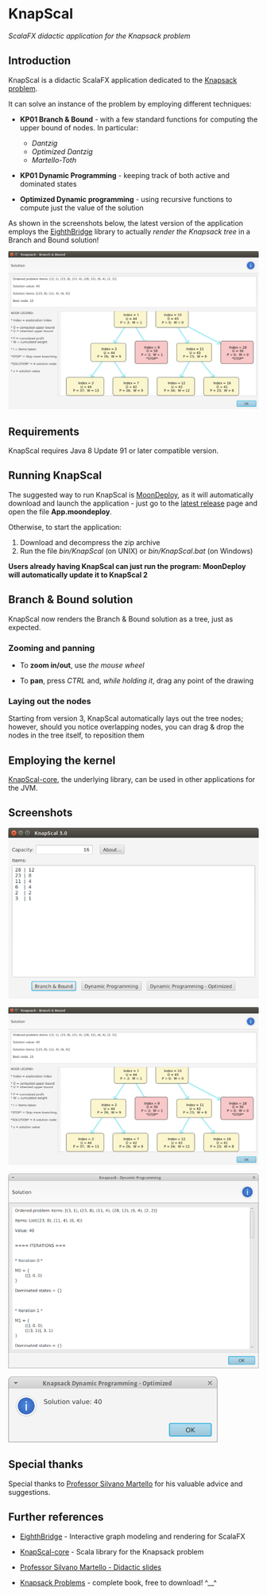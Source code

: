 # KnapScal

*ScalaFX didactic application for the Knapsack problem*



## Introduction

KnapScal is a didactic ScalaFX application dedicated to the [Knapsack problem](https://en.wikipedia.org/wiki/Knapsack_problem).

It can solve an instance of the problem by employing different techniques:

* **KP01 Branch & Bound** - with a few standard functions for computing the upper bound of nodes. In particular:

  * *Dantzig*
  * *Optimized Dantzig*
  * *Martello-Toth*

* **KP01 Dynamic Programming** - keeping track of both active and dominated states

* **Optimized Dynamic programming** - using recursive functions to compute just the value of the solution


As shown in the screenshots below, the latest version of the application employs the [EighthBridge](https://github.com/giancosta86/EighthBridge) library to actually *render the Knapsack tree* in a Branch and Bound solution!


![Branch & Bound solution](screenshots/BranchBoundSolution.png)



## Requirements

KnapScal requires Java 8 Update 91 or later compatible version.



## Running KnapScal

The suggested way to run KnapScal is [MoonDeploy](https://github.com/giancosta86/moondeploy), as it will automatically download and launch the application - just go to the [latest release](https://github.com/giancosta86/KnapScal/releases/latest) page and open the file **App.moondeploy**.

Otherwise, to start the application:
1. Download and decompress the zip archive
2. Run the file *bin/KnapScal* (on UNIX) or *bin/KnapScal.bat* (on Windows)

**Users already having KnapScal can just run the program: MoonDeploy will automatically update it to KnapScal 2**


## Branch & Bound solution

KnapScal now renders the Branch & Bound solution as a tree, just as expected.


### Zooming and panning

* To **zoom in/out**, use *the mouse wheel*

* To **pan**, press *CTRL* and, *while holding it*, drag any point of the drawing


### Laying out the nodes

Starting from version 3, KnapScal automatically lays out the tree nodes; however, should you notice overlapping nodes, you can drag & drop the nodes in the tree itself, to reposition them


## Employing the kernel

[KnapScal-core](https://github.com/giancosta86/KnapScal-core), the underlying library, can be used in other applications for the JVM.


## Screenshots


![Problem window](screenshots/ProblemWindow.png)

![Branch & Bound solution](screenshots/BranchBoundSolution.png)

![Dynamic programming solution](screenshots/DynamicProgrammingSolution.png)

![Optimized dynamic programming solution](screenshots/OptimizedDynamicProgrammingSolution.png)


## Special thanks

Special thanks to [Professor Silvano Martello](http://www.or.deis.unibo.it/staff_pages/martello/cvitae.html) for his valuable advice and suggestions.



## Further references

* [EighthBridge](https://github.com/giancosta86/EighthBridge) - Interactive graph modeling and rendering for ScalaFX

* [KnapScal-core](https://github.com/giancosta86/KnapScal-core) - Scala library for the Knapsack problem

* [Professor Silvano Martello - Didactic slides](http://www.or.deis.unibo.it/staff_pages/martello/Slides_LM_new.html)

* [Knapsack Problems](http://www.or.deis.unibo.it/knapsack.html) - complete book, free to download! ^\_\_^
